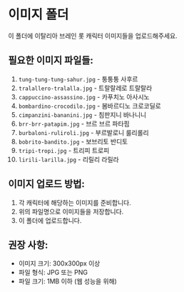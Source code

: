 # 이미지 폴더

이 폴더에 이탈리아 브레인 롯 캐릭터 이미지들을 업로드해주세요.

## 필요한 이미지 파일들:

1. `tung-tung-tung-sahur.jpg` - 퉁퉁퉁 사후르
2. `tralallero-tralalla.jpg` - 트랄랄레로 트랄랄라
3. `cappuccino-assassino.jpg` - 카푸치노 아사시노
4. `bombardino-crocodilo.jpg` - 봄바르디노 크로코딜로
5. `cimpanzini-bananini.jpg` - 침판지니 바나니니
6. `brr-brr-patapim.jpg` - 브르 브르 파타핌
7. `burbaloni-ruliroli.jpg` - 부르발로니 룰리롤리
8. `bobrito-bandito.jpg` - 보브리토 반디토
9. `tripi-tropi.jpg` - 트리피 트로피
10. `lirili-larilla.jpg` - 리릴리 라릴라

## 이미지 업로드 방법:

1. 각 캐릭터에 해당하는 이미지를 준비합니다.
2. 위의 파일명으로 이미지들을 저장합니다.
3. 이 폴더에 업로드합니다.

## 권장 사항:

- 이미지 크기: 300x300px 이상
- 파일 형식: JPG 또는 PNG
- 파일 크기: 1MB 이하 (웹 성능을 위해)
